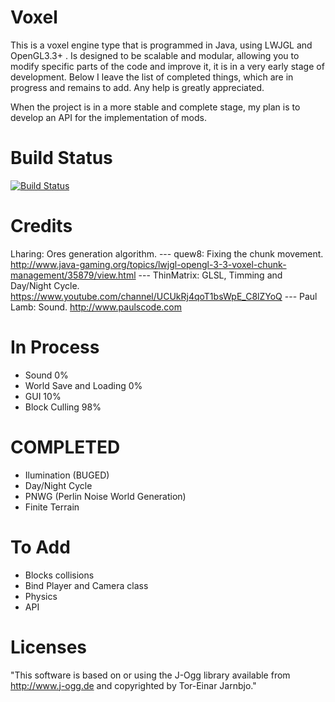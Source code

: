 # Voxel
This is a voxel engine type that is programmed in Java, using LWJGL and OpenGL3.3+ . Is designed to be scalable and modular, allowing you to modify specific parts of the code and improve it, it is in a very early stage of development. Below I leave the list of completed things, which are in progress and remains to add. Any help is greatly appreciated.

When the project is in a more stable and complete stage, my plan is to develop an API for the implementation of mods.

# Build Status
[![Build Status](https://drone.io/github.com/Guerra24/Voxel/status.png)](https://drone.io/github.com/Guerra24/Voxel/latest)

# Credits
Lharing: Ores generation algorithm.
--- quew8: Fixing the chunk movement. http://www.java-gaming.org/topics/lwjgl-opengl-3-3-voxel-chunk-management/35879/view.html
--- ThinMatrix: GLSL, Timming and Day/Night Cycle. https://www.youtube.com/channel/UCUkRj4qoT1bsWpE_C8lZYoQ
--- Paul Lamb: Sound. http://www.paulscode.com

# In Process
+ Sound 0%
+ World Save and Loading 0%
+ GUI 10%
+ Block Culling 98%

# COMPLETED
+ Ilumination (BUGED)
+ Day/Night Cycle
+ PNWG (Perlin Noise World Generation)
+ Finite Terrain

# To Add
+ Blocks collisions 
+ Bind Player and Camera class
+ Physics
+ API

# Licenses
"This software is based on or using the J-Ogg library available from
http://www.j-ogg.de and copyrighted by Tor-Einar Jarnbjo."

